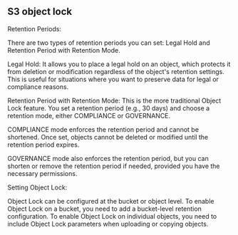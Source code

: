 ## S3 object lock 

Retention Periods:

There are two types of retention periods you can set: Legal Hold and Retention Period with Retention Mode.

Legal Hold: It allows you to place a legal hold on an object, which protects it from deletion or modification regardless of the object's retention settings. This is useful for situations where you want to preserve data for legal or compliance reasons.

Retention Period with Retention Mode: This is the more traditional Object Lock feature. You set a retention period (e.g., 30 days) and choose a retention mode, either COMPLIANCE or GOVERNANCE.

COMPLIANCE mode enforces the retention period and cannot be shortened. Once set, objects cannot be deleted or modified until the retention period expires.

GOVERNANCE mode also enforces the retention period, but you can shorten or remove the retention period if needed, provided you have the necessary permissions.

Setting Object Lock:

Object Lock can be configured at the bucket or object level. To enable Object Lock on a bucket, you need to add a bucket-level retention configuration. To enable Object Lock on individual objects, you need to include Object Lock parameters when uploading or copying objects.
